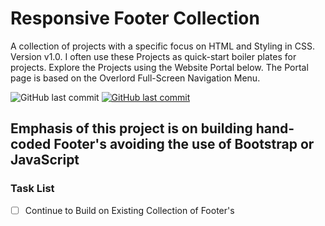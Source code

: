 # Responsive Footer Collection

A collection of projects with a specific focus on HTML and Styling in CSS. Version v1.0.
I often use these Projects as quick-start boiler plates for projects.
Explore the Projects using the Website Portal below.
The Portal page is based on the Overlord Full-Screen Navigation Menu.

<img alt="GitHub last commit" src="https://img.shields.io/github/last-commit/mogrady-git/Responsive-Footer-Collection">
<a href="https://mogrady-git.github.io/Responsive-Footer-Collection/"><img alt="GitHub last commit" src="https://img.shields.io/badge/Version%201.0-Launch%20Website-green"></a>

## Emphasis of this project is on building hand-coded Footer's avoiding the use of Bootstrap or JavaScript

### Task List

- [ ] Continue to Build on Existing Collection of Footer's
